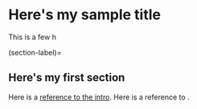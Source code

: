 # Here's my sample title

This is a few h

(section-label)=
## Here's my first section

Here is a [reference to the intro](intro.md). Here is a reference to [](section-label).